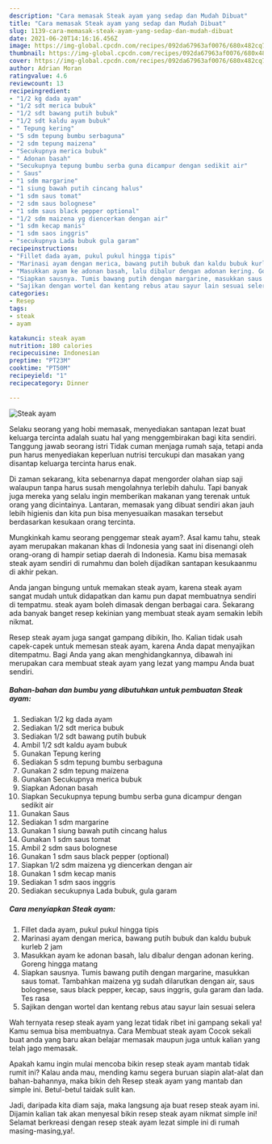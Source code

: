 ```yaml
---
description: "Cara memasak Steak ayam yang sedap dan Mudah Dibuat"
title: "Cara memasak Steak ayam yang sedap dan Mudah Dibuat"
slug: 1139-cara-memasak-steak-ayam-yang-sedap-dan-mudah-dibuat
date: 2021-06-20T14:16:16.456Z
image: https://img-global.cpcdn.com/recipes/092da67963af0076/680x482cq70/steak-ayam-foto-resep-utama.jpg
thumbnail: https://img-global.cpcdn.com/recipes/092da67963af0076/680x482cq70/steak-ayam-foto-resep-utama.jpg
cover: https://img-global.cpcdn.com/recipes/092da67963af0076/680x482cq70/steak-ayam-foto-resep-utama.jpg
author: Adrian Moran
ratingvalue: 4.6
reviewcount: 13
recipeingredient:
- "1/2 kg dada ayam"
- "1/2 sdt merica bubuk"
- "1/2 sdt bawang putih bubuk"
- "1/2 sdt kaldu ayam bubuk"
- " Tepung kering"
- "5 sdm tepung bumbu serbaguna"
- "2 sdm tepung maizena"
- "Secukupnya merica bubuk"
- " Adonan basah"
- "Secukupnya tepung bumbu serba guna dicampur dengan sedikit air"
- " Saus"
- "1 sdm margarine"
- "1 siung bawah putih cincang halus"
- "1 sdm saus tomat"
- "2 sdm saus bolognese"
- "1 sdm saus black pepper optional"
- "1/2 sdm maizena yg diencerkan dengan air"
- "1 sdm kecap manis"
- "1 sdm saos inggris"
- "secukupnya Lada bubuk gula garam"
recipeinstructions:
- "Fillet dada ayam, pukul pukul hingga tipis"
- "Marinasi ayam dengan merica, bawang putih bubuk dan kaldu bubuk kurleb 2 jam"
- "Masukkan ayam ke adonan basah, lalu dibalur dengan adonan kering. Goreng hingga matang"
- "Siapkan sausnya. Tumis bawang putih dengan margarine, masukkan saus tomat. Tambahkan maizena yg sudah dilarutkan dengan air, saus bolognese, saus black pepper, kecap, saus inggris, gula garam dan lada. Tes rasa"
- "Sajikan dengan wortel dan kentang rebus atau sayur lain sesuai selera"
categories:
- Resep
tags:
- steak
- ayam

katakunci: steak ayam 
nutrition: 180 calories
recipecuisine: Indonesian
preptime: "PT23M"
cooktime: "PT50M"
recipeyield: "1"
recipecategory: Dinner

---
```



![Steak ayam](https://img-global.cpcdn.com/recipes/092da67963af0076/680x482cq70/steak-ayam-foto-resep-utama.jpg)

Selaku seorang yang hobi memasak, menyediakan santapan lezat buat keluarga tercinta adalah suatu hal yang menggembirakan bagi kita sendiri. Tanggung jawab seorang istri Tidak cuman menjaga rumah saja, tetapi anda pun harus menyediakan keperluan nutrisi tercukupi dan masakan yang disantap keluarga tercinta harus enak.

Di zaman  sekarang, kita sebenarnya dapat mengorder olahan siap saji walaupun tanpa harus susah mengolahnya terlebih dahulu. Tapi banyak juga mereka yang selalu ingin memberikan makanan yang terenak untuk orang yang dicintainya. Lantaran, memasak yang dibuat sendiri akan jauh lebih higienis dan kita pun bisa menyesuaikan masakan tersebut berdasarkan kesukaan orang tercinta. 



Mungkinkah kamu seorang penggemar steak ayam?. Asal kamu tahu, steak ayam merupakan makanan khas di Indonesia yang saat ini disenangi oleh orang-orang di hampir setiap daerah di Indonesia. Kamu bisa memasak steak ayam sendiri di rumahmu dan boleh dijadikan santapan kesukaanmu di akhir pekan.

Anda jangan bingung untuk memakan steak ayam, karena steak ayam sangat mudah untuk didapatkan dan kamu pun dapat membuatnya sendiri di tempatmu. steak ayam boleh dimasak dengan berbagai cara. Sekarang ada banyak banget resep kekinian yang membuat steak ayam semakin lebih nikmat.

Resep steak ayam juga sangat gampang dibikin, lho. Kalian tidak usah capek-capek untuk memesan steak ayam, karena Anda dapat menyajikan ditempatmu. Bagi Anda yang akan menghidangkannya, dibawah ini merupakan cara membuat steak ayam yang lezat yang mampu Anda buat sendiri.

<!--inarticleads1-->

##### Bahan-bahan dan bumbu yang dibutuhkan untuk pembuatan Steak ayam:

1. Sediakan 1/2 kg dada ayam
1. Sediakan 1/2 sdt merica bubuk
1. Sediakan 1/2 sdt bawang putih bubuk
1. Ambil 1/2 sdt kaldu ayam bubuk
1. Gunakan  Tepung kering
1. Sediakan 5 sdm tepung bumbu serbaguna
1. Gunakan 2 sdm tepung maizena
1. Gunakan Secukupnya merica bubuk
1. Siapkan  Adonan basah
1. Siapkan Secukupnya tepung bumbu serba guna dicampur dengan sedikit air
1. Gunakan  Saus
1. Sediakan 1 sdm margarine
1. Gunakan 1 siung bawah putih cincang halus
1. Gunakan 1 sdm saus tomat
1. Ambil 2 sdm saus bolognese
1. Gunakan 1 sdm saus black pepper (optional)
1. Siapkan 1/2 sdm maizena yg diencerkan dengan air
1. Gunakan 1 sdm kecap manis
1. Sediakan 1 sdm saos inggris
1. Sediakan secukupnya Lada bubuk, gula garam




<!--inarticleads2-->

##### Cara menyiapkan Steak ayam:

1. Fillet dada ayam, pukul pukul hingga tipis
1. Marinasi ayam dengan merica, bawang putih bubuk dan kaldu bubuk kurleb 2 jam
1. Masukkan ayam ke adonan basah, lalu dibalur dengan adonan kering. Goreng hingga matang
1. Siapkan sausnya. Tumis bawang putih dengan margarine, masukkan saus tomat. Tambahkan maizena yg sudah dilarutkan dengan air, saus bolognese, saus black pepper, kecap, saus inggris, gula garam dan lada. Tes rasa
1. Sajikan dengan wortel dan kentang rebus atau sayur lain sesuai selera




Wah ternyata resep steak ayam yang lezat tidak ribet ini gampang sekali ya! Kamu semua bisa membuatnya. Cara Membuat steak ayam Cocok sekali buat anda yang baru akan belajar memasak maupun juga untuk kalian yang telah jago memasak.

Apakah kamu ingin mulai mencoba bikin resep steak ayam mantab tidak rumit ini? Kalau anda mau, mending kamu segera buruan siapin alat-alat dan bahan-bahannya, maka bikin deh Resep steak ayam yang mantab dan simple ini. Betul-betul taidak sulit kan. 

Jadi, daripada kita diam saja, maka langsung aja buat resep steak ayam ini. Dijamin kalian tak akan menyesal bikin resep steak ayam nikmat simple ini! Selamat berkreasi dengan resep steak ayam lezat simple ini di rumah masing-masing,ya!.

